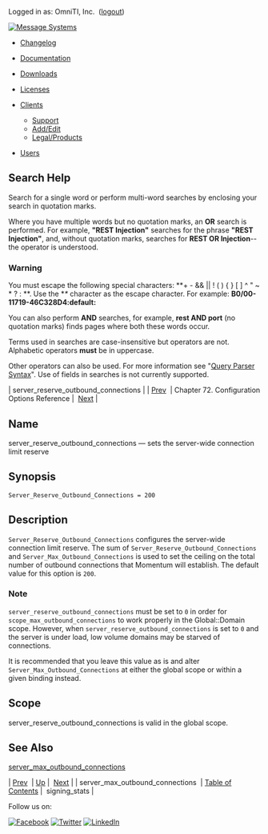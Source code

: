 Logged in as: OmniTI, Inc.  ([logout](https://support.messagesystems.com/logout.php))

[![Message Systems](https://support.messagesystems.com/images/ms-white205.png)](https://support.messagesystems.com/start.php) 

*   [Changelog](https://support.messagesystems.com/start.php?show=changelog)
*   [Documentation](https://support.messagesystems.com/docs/)
*   [Downloads](https://support.messagesystems.com/start.php)

*   [Licenses](https://support.messagesystems.com/license_summary.php)
*   <a href="">Clients</a>
    *   [Support](https://support.messagesystems.com/cs.php)
    *   [Add/Edit](https://support.messagesystems.com/edit_client.php)
    *   [Legal/Products](https://support.messagesystems.com/edit_products.php)
*   [Users](https://support.messagesystems.com/edit_customer.php)

## Search Help

Search for a single word or perform multi-word searches by enclosing your search in quotation marks.

Where you have multiple words but no quotation marks, an **OR** search is performed. For example, **"REST Injection"** searches for the phrase **"REST Injection"**, and, without quotation marks, searches for **REST OR Injection**--the operator is understood.

### Warning

You must escape the following special characters: **+ - && || ! ( ) { } [ ] ^ " ~ * ? : \**. Use the **\** character as the escape character. For example: **B0/00-11719-46C328D4\:default\:**

You can also perform **AND** searches, for example, **rest AND port** (no quotation marks) finds pages where both these words occur.

Terms used in searches are case-insensitive but operators are not. Alphabetic operators **must** be in uppercase.

Other operators can also be used. For more information see "[Query Parser Syntax](https://lucene.apache.org/core/old_versioned_docs/versions/3_0_0/queryparsersyntax.html)". Use of fields in searches is not currently supported.

| server_reserve_outbound_connections |
| [Prev](conf.ref.server_max_outbound_connections.php)  | Chapter 72. Configuration Options Reference |  [Next](conf.ref.signing_stats.php) |

<a name="conf.ref.server_reserve_outbound_connections"></a>
## Name

server_reserve_outbound_connections — sets the server-wide connection limit reserve

## Synopsis

`Server_Reserve_Outbound_Connections = 200`

<a name="idp26550448"></a>
## Description

`Server_Reserve_Outbound_Connections` configures the server-wide connection limit reserve. The sum of `Server_Reserve_Outbound_Connections` and `Server_Max_Outbound_Connections` is used to set the ceiling on the total number of outbound connections that Momentum will establish. The default value for this option is `200`.

### Note

`server_reserve_outbound_connections` must be set to `0` in order for `scope_max_outbound_connections` to work properly in the Global::Domain scope. However, when `server_reserve_outbound_connections` is set to `0` and the server is under load, low volume domains may be starved of connections.

It is recommended that you leave this value as is and alter `Server_Max_Outbound_Connections` at either the global scope or within a given binding instead.

<a name="idp26558672"></a>
## Scope

server_reserve_outbound_connections is valid in the global scope.

<a name="idp26560528"></a>
## See Also

[server_max_outbound_connections](conf.ref.server_max_outbound_connections.php "server_max_outbound_connections")

| [Prev](conf.ref.server_max_outbound_connections.php)  | [Up](config.options.ref.php) |  [Next](conf.ref.signing_stats.php) |
| server_max_outbound_connections  | [Table of Contents](index.php) |  signing_stats |

Follow us on:

[![Facebook](https://support.messagesystems.com/images/icon-facebook.png)](http://www.facebook.com/messagesystems) [![Twitter](https://support.messagesystems.com/images/icon-twitter.png)](http://twitter.com/#!/MessageSystems) [![LinkedIn](https://support.messagesystems.com/images/icon-linkedin.png)](http://www.linkedin.com/company/message-systems)